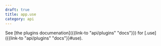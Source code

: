 ```yaml
---
draft: true
title: app.use
category: api
---
```

See [the plugins documenation]({{link-to "api/plugins" "docs"}}) for [.use]({{link-to "api/plugins" "docs"}}#use).
